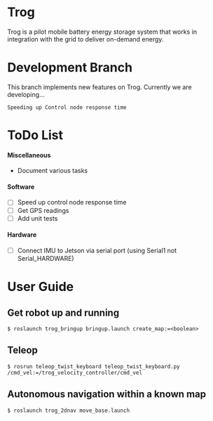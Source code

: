 # Trog
Trog is a pilot mobile battery energy storage system that works in integration with the grid to deliver on-demand energy.  

# Development Branch
This branch implements new features on Trog. Currently we are developing...
    
    Speeding up Control node response time

ToDo List
========
#### Miscellaneous
* Document various tasks

#### Software
* [ ] Speed up control node response time
* [ ] Get GPS readings
* [ ] Add unit tests

#### Hardware
* [ ] Connect IMU to Jetson via serial port (using Serial1 not Serial_HARDWARE)


User Guide
===
## Get robot up and running
    $ roslaunch trog_bringup bringup.launch create_map:=<boolean>
    
## Teleop
    $ rosrun teleop_twist_keyboard teleop_twist_keyboard.py /cmd_vel:=/trog_velocity_controller/cmd_vel

## Autonomous navigation within a known map
    $ roslaunch trog_2dnav move_base.launch



